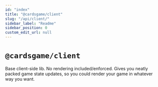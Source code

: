 ```yaml
---
id: "index"
title: "@cardsgame/client"
slug: "/api/client/"
sidebar_label: "Readme"
sidebar_position: 0
custom_edit_url: null
---
```


# `@cardsgame/client`

Base client-side lib. No rendering included/enforced. Gives you neatly packed game state updates, so you could render your game in whatever way you want.
